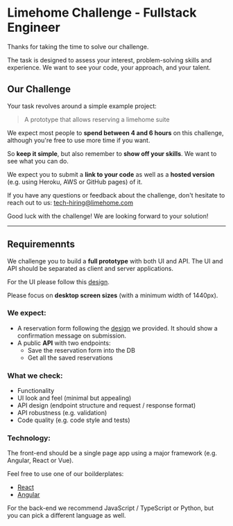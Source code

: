 # Limehome Challenge - Fullstack Engineer

Thanks for taking the time to solve our challenge.

The task is designed to assess your interest, problem-solving skills and experience. We want to see your code, your approach, and your talent.

## Our Challenge

Your task revolves around a simple example project:
> A prototype that allows reserving a limehome suite


We expect most people to **spend between 4 and 6 hours** on this challenge, although you're free to use more time if you want.

So **keep it simple**, but also remember to **show off your skills**. We want to see what you can do.

We expect you to submit a **link to your code** as well as a **hosted version** (e.g. using Heroku, AWS or GitHub pages) of it. 


If you have any questions or feedback about the challenge, don't hesitate to reach out to us: [tech-hiring@limehome.com](tech-hiring@limehome.com)

Good luck with the challenge! We are looking forward to your solution!

---

## Requiremennts

We challenge you to build a **full prototype** with both UI and API.
The UI and API should be separated as client and server applications. 

For the UI please follow this [design](./design/booking-form.png).

Please focus on **desktop screen sizes** (with a minimum width of 1440px).


### We expect:
- A reservation form following the [design](./design/booking-form.png) we provided. It should show a confirmation message on submission.
- A public **API** with two endpoints:
    - Save the reservation form into the DB
    - Get all the saved reservations

### What we check:
- Functionality
- UI look and feel (minimal but appealing)
- API design (endpoint structure and request / response format)
- API robustness (e.g. validation)
- Code quality (e.g. code style and tests)

### Technology:
The front-end should be a single page app using a major framework (e.g. Angular, React or Vue).

Feel free to use one of our boilderplates:
- [React](https://gitlab.com/limehome/interviews/frontend-boilerplates/react-ui)
- [Angular](https://gitlab.com/limehome/interviews/frontend-boilerplates/angular-ui)

For the back-end we recommend JavaScript / TypeScript or Python, but you can pick a different language as well.
